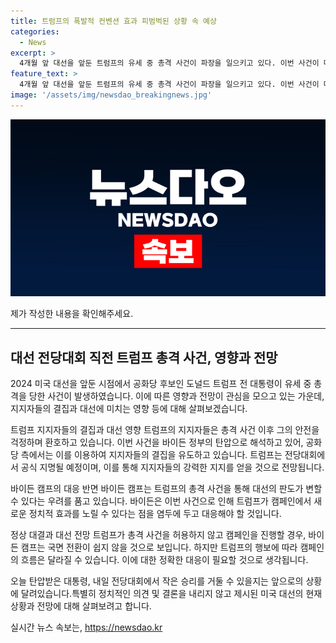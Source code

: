 ```yaml
---
title: 트럼프의 폭발적 컨벤션 효과 피범벅된 상황 속 예상
categories:
  - News
excerpt: >
  4개월 앞 대선을 앞둔 트럼프의 유세 중 총격 사건이 파장을 일으키고 있다. 이번 사건이 대선에 미칠 영향과 관련해 관심이 모아지고 있는 가운데, 트럼프 지지자들의 결집과 대당 대회를 앞둔 이번 사건이 대선에 미칠 영향에 관심이 집중되고 있다. 바이든 캠프는 트럼프가 이 사건을 이용해 캠페인을 이끌 가능성에 경계를 가지고 있으며, 공화당은 이를 부통령 후보 발표 등에 이용할 것으로 예상하고 있다. 하지만 이로 인해 공화당 측면에서도 전환의 기회를 엿보고 있는 것으로 전해졌다.
feature_text: >
  4개월 앞 대선을 앞둔 트럼프의 유세 중 총격 사건이 파장을 일으키고 있다. 이번 사건이 대선에 미칠 영향과 관련해 관심이 모아지고 있는 가운데, 트럼프 지지자들의 결집과 대당 대회를 앞둔 이번 사건이 대선에 미칠 영향에 관심이 집중되고 있다. 바이든 캠프는 트럼프가 이 사건을 이용해 캠페인을 이끌 가능성에 경계를 가지고 있으며, 공화당은 이를 부통령 후보 발표 등에 이용할 것으로 예상하고 있다. 하지만 이로 인해 공화당 측면에서도 전환의 기회를 엿보고 있는 것으로 전해졌다.
image: '/assets/img/newsdao_breakingnews.jpg'
---
```


<p><img src="/assets/img/newsdao_breakingnews.jpg" alt="implanttips 속보" /></p>

<p>제가 작성한 내용을 확인해주세요. </p>

<hr />

<h2>대선 전당대회 직전 트럼프 총격 사건, 영향과 전망</h2>

<p>2024 미국 대선을 앞둔 시점에서 공화당 후보인 도널드 트럼프 전 대통령이 유세 중 총격을 당한 사건이 발생하였습니다. 이에 따른 영향과 전망이 관심을 모으고 있는 가운데, 지지자들의 결집과 대선에 미치는 영향 등에 대해 살펴보겠습니다.</p>

<p>트럼프 지지자들의 결집과 대선 영향
트럼프의 지지자들은 총격 사건 이후 그의 안전을 걱정하며 환호하고 있습니다. 이번 사건을 바이든 정부의 탄압으로 해석하고 있어, 공화당 측에서는 이를 이용하여 지지자들의 결집을 유도하고 있습니다. 트럼프는 전당대회에서 공식 지명될 예정이며, 이를 통해 지지자들의 강력한 지지를 얻을 것으로 전망됩니다.</p>

<p>바이든 캠프의 대응
반면 바이든 캠프는 트럼프의 총격 사건을 통해 대선의 판도가 변할 수 있다는 우려를 품고 있습니다. 바이든은 이번 사건으로 인해 트럼프가 캠페인에서 새로운 정치적 효과를 노릴 수 있다는 점을 염두에 두고 대응해야 할 것입니다.</p>

<p>정상 대결과 대선 전망
트럼프가 총격 사건을 허용하지 않고 캠페인을 진행할 경우, 바이든 캠프는 국면 전환이 쉽지 않을 것으로 보입니다. 하지만 트럼프의 행보에 따라 캠페인의 흐름은 달라질 수 있습니다. 이에 대한 정확한 대응이 필요할 것으로 생각됩니다.</p>

<p>오늘 탄압받은 대통령, 내일 전당대회에서 작은 승리를 거둘 수 있을지는 앞으로의 상황에 달려있습니다.특별히 정치적인 의견 및 결론을 내리지 않고 제시된 미국 대선의 현재 상황과 전망에 대해 살펴보려고 합니다.</p>
실시간 뉴스 속보는, <a href="https://newsdao.kr" rel="dofollow">https://newsdao.kr</a>


